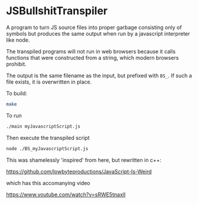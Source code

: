 # JSBullshitTranspiler
A program to turn JS source files into proper garbage consisting only of symbols but produces the same output when run by a javascript interpreter like node.

The transpiled programs will not run in web browsers because it calls functions that were constructed from a string, which modern browsers prohibit.

The output is the same filename as the input, but prefixed with `BS_`. If such a file exists, it is overwritten in place.

To build:
```bash
make
```

To run
```bash
./main myJavascriptScript.js
```

Then execute the transpiled script
```bash
node ./BS_myJavascriptScript.js
```

This was shamelessly 'inspired' from here, but rewritten in c++:

https://github.com/lowbyteproductions/JavaScript-Is-Weird

which has this accomanying video

https://www.youtube.com/watch?v=sRWE5tnaxlI
